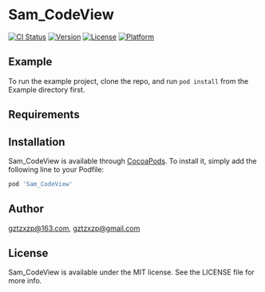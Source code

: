 # Sam_CodeView

[![CI Status](https://img.shields.io/travis/gztzxzp@163.com/Sam_CodeView.svg?style=flat)](https://travis-ci.org/gztzxzp@163.com/Sam_CodeView)
[![Version](https://img.shields.io/cocoapods/v/Sam_CodeView.svg?style=flat)](https://cocoapods.org/pods/Sam_CodeView)
[![License](https://img.shields.io/cocoapods/l/Sam_CodeView.svg?style=flat)](https://cocoapods.org/pods/Sam_CodeView)
[![Platform](https://img.shields.io/cocoapods/p/Sam_CodeView.svg?style=flat)](https://cocoapods.org/pods/Sam_CodeView)

## Example

To run the example project, clone the repo, and run `pod install` from the Example directory first.

## Requirements

## Installation

Sam_CodeView is available through [CocoaPods](https://cocoapods.org). To install
it, simply add the following line to your Podfile:

```ruby
pod 'Sam_CodeView'
```

## Author

gztzxzp@163.com, gztzxzp@gmail.com

## License

Sam_CodeView is available under the MIT license. See the LICENSE file for more info.
